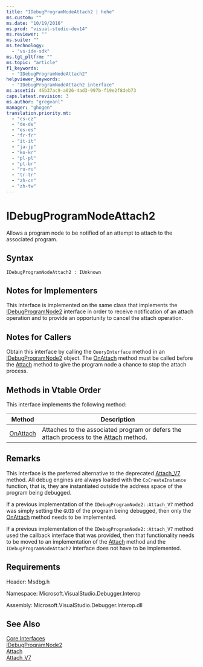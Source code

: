 ```yaml
---
title: "IDebugProgramNodeAttach2 | hehe"
ms.custom: ""
ms.date: "10/19/2016"
ms.prod: "visual-studio-dev14"
ms.reviewer: ""
ms.suite: ""
ms.technology: 
  - "vs-ide-sdk"
ms.tgt_pltfrm: ""
ms.topic: "article"
f1_keywords: 
  - "IDebugProgramNodeAttach2"
helpviewer_keywords: 
  - "IDebugProgramNodeAttach2 interface"
ms.assetid: 46b37ac9-a026-4ad3-997b-f19e2f8deb73
caps.latest.revision: 3
ms.author: "gregvanl"
manager: "ghogen"
translation.priority.mt: 
  - "cs-cz"
  - "de-de"
  - "es-es"
  - "fr-fr"
  - "it-it"
  - "ja-jp"
  - "ko-kr"
  - "pl-pl"
  - "pt-br"
  - "ru-ru"
  - "tr-tr"
  - "zh-cn"
  - "zh-tw"
---
```

# IDebugProgramNodeAttach2
Allows a program node to be notified of an attempt to attach to the associated program.  
  
## Syntax  
  
```  
IDebugProgramNodeAttach2 : IUnknown  
```  
  
## Notes for Implementers  
 This interface is implemented on the same class that implements the [IDebugProgramNode2](../extensibility-debugger-reference/idebugprogramnode2.md) interface in order to receive notification of an attach operation and to provide an opportunity to cancel the attach operation.  
  
## Notes for Callers  
 Obtain this interface by calling the `QueryInterface` method in an [IDebugProgramNode2](../extensibility-debugger-reference/idebugprogramnode2.md) object. The [OnAttach](../extensibility-debugger-reference/idebugprogramnodeattach2--onattach.md) method must be called before the [Attach](../extensibility-debugger-reference/idebugengine2--attach.md) method to give the program node a chance to stop the attach process.  
  
## Methods in Vtable Order  
 This interface implements the following method:  
  
|Method|Description|  
|------------|-----------------|  
|[OnAttach](../extensibility-debugger-reference/idebugprogramnodeattach2--onattach.md)|Attaches to the associated program or defers the attach process to the [Attach](../extensibility-debugger-reference/idebugengine2--attach.md) method.|  
  
## Remarks  
 This interface is the preferred alternative to the deprecated [Attach_V7](../extensibility-debugger-reference/idebugprogramnode2--attach_v7.md) method. All debug engines are always loaded with the `CoCreateInstance` function, that is, they are instantiated outside the address space of the program being debugged.  
  
 If a previous implementation of the `IDebugProgramNode2::Attach_V7` method was simply setting the `GUID` of the program being debugged, then only the [OnAttach](../extensibility-debugger-reference/idebugprogramnodeattach2--onattach.md) method needs to be implemented.  
  
 If a previous implementation of the `IDebugProgramNode2::Attach_V7` method used the callback interface that was provided, then that functionality needs to be moved to an implementation of the [Attach](../extensibility-debugger-reference/idebugengine2--attach.md) method and the `IDebugProgramNodeAttach2` interface does not have to be implemented.  
  
## Requirements  
 Header: Msdbg.h  
  
 Namespace: Microsoft.VisualStudio.Debugger.Interop  
  
 Assembly: Microsoft.VisualStudio.Debugger.Interop.dll  
  
## See Also  
 [Core Interfaces](../extensibility-debugger-reference/core-interfaces.md)   
 [IDebugProgramNode2](../extensibility-debugger-reference/idebugprogramnode2.md)   
 [Attach](../extensibility-debugger-reference/idebugengine2--attach.md)   
 [Attach_V7](../extensibility-debugger-reference/idebugprogramnode2--attach_v7.md)